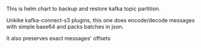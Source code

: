 
This is helm chart to backup and restore kafka topic partition.

Unkike kafka-connect-s3 plugins, this one does encode/decode messages with simple base64 and packs batches in json.

It also preserves exact messages' offsets